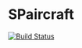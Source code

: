 # SPaircraft

[![Build Status](https://acdl.mit.edu/csi/buildStatus/icon?job=gpkit_ResearchModel_d8_Push)](https://acdl.mit.edu/csi/job/gpkit_ResearchModel_d8_Push)
